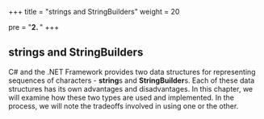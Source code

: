 +++
title = "strings and StringBuilders"
weight = 20

pre = "<b>2. </b>"
+++

## **string**s and **StringBuilder**s

C# and the .NET Framework provides two data structures for representing
sequences of characters - **string**s and **StringBuilder**s. Each of
these data structures has its own advantages and disadvantages. In this
chapter, we will examine how these two types are used and implemented.
In the process, we will note the tradeoffs involved in using one or the
other.
